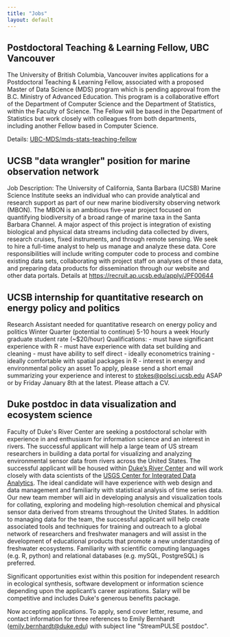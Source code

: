 ```yaml
---
title: "Jobs"
layout: default
---
```


## Postdoctoral Teaching & Learning Fellow, UBC Vancouver

The University of British Columbia, Vancouver invites applications for a Postdoctoral Teaching & Learning Fellow, associated with a proposed Master of Data Science (MDS) program which is pending approval from the B.C. Ministry of Advanced Education. This program is a collaborative effort of the Department of Computer Science and the Department of Statistics, within the Faculty of Science. The Fellow will be based in the Department of Statistics but work closely with colleagues from both departments, including another Fellow based in Computer Science.

Details: [UBC-MDS/mds-stats-teaching-fellow](https://github.com/UBC-MDS/mds-stats-teaching-fellow)

## UCSB "data wrangler" position for marine observation network

Job Description: The University of California, Santa Barbara (UCSB) Marine Science Institute seeks an individual who can provide analytical and research support as part of our new marine biodiversity observing network (MBON). The MBON is an ambitious five-year project focused on quantifying biodiversity of a broad range of marine taxa in the Santa Barbara Channel. A major aspect of this project is integration of existing biological and physical data streams including data collected by divers, research cruises, fixed instruments, and through remote sensing. We seek to hire a full-time analyst to help us manage and analyze these data. Core responsibilities will include writing computer code to process and combine existing data sets, collaborating with project staff on analyses of these data, and preparing data products for dissemination through our website and other data portals. Details at <https://recruit.ap.ucsb.edu/apply/JPF00644>
  
## UCSB internship for quantitative research on energy policy and politics

Research Assistant needed for quantitative research on energy policy and politics Winter Quarter (potential to continue) 5-10 hours a week Hourly graduate student rate (~$20/hour) Qualifications: - must have significant experience with R - must have experience with data set building and cleaning - must have ability to self direct - ideally econometrics training - ideally comfortable with spatial packages in R - interest in energy and environmental policy an asset To apply, please send a short email summarizing your experience and interest to <stokes@polsci.ucsb.edu> ASAP or by Friday January 8th at the latest. Please attach a CV.

## Duke postdoc in data visualization and ecosystem science

Faculty of Duke's River Center are seeking a postdoctoral scholar with experience in and enthusiasm for information science and an interest in rivers. The successful applicant will help a large team of US stream researchers in building a data portal for visualizing and analyzing environmental sensor data from rivers across the United States. The successful applicant will be housed within [Duke’s River Center](http://dukerivercenter.weebly.com/) and will work closely with data scientists of the [USGS Center for Integrated Data Analytics](http://cida.usgs.gov/). The ideal candidate will have experience with web design and data management and familiarity with statistical analysis of time series data. Our new team member will aid in developing analysis and visualization tools for collating, exploring and modeling high-resolution chemical and physical sensor data derived from streams throughout the United States. In addition to managing data for the team, the successful applicant will help create associated tools and techniques for training and outreach to a global network of researchers and freshwater managers and will assist in the development of educational products that promote a new understanding of freshwater ecosystems. Familiarity with scientific computing languages (e.g. R, python) and relational databases (e.g. mySQL, PostgreSQL) is preferred. 

Significant opportunities exist within this position for independent research in ecological synthesis, software development or information science depending upon the applicant’s career aspirations. Salary will be competitive and includes Duke's generous benefits package.

Now accepting applications. To apply, send cover letter, resume, and contact information for three references to Emily Bernhardt (emily.bernhardt@duke.edu) with subject line "StreamPULSE postdoc".